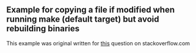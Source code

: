 ## Example for copying a file if modified when running make (default target) but avoid rebuilding binaries

This example was original written for [this](https://stackoverflow.com/q/72212213/2173773) question on stackoverflow.com

